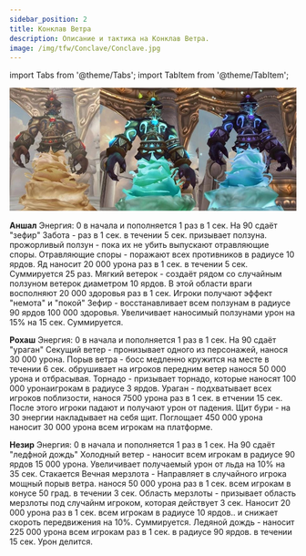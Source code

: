 ```yaml
---
sidebar_position: 2
title: Конклав Ветра
description: Описание и тактика на Конклав Ветра.
image: /img/tfw/Conclave/Conclave.jpg
---
```


import Tabs from '@theme/Tabs';
import TabItem from '@theme/TabItem';

<div className="text--center">

![Chetire_uroda](/img/tfw/Conclave/Conclave.jpg)

</div>

**Аншал**
Энергия: 0 в начала и пополняется 1 раз в 1 сек. На 90 сдаёт "зефир"
Забота - раз в 1 сек. в течении 5 сек. призывает ползуна.
прожорливый ползун - пока их не убить выпускают отравляющие споры.
Отравляющие споры - поражают всех противников в радиусе 10 ярдов. Яд наносит 20 000 урона раз в 1 сек. в течении 5 сек. Суммируется 25 раз.
Мягкий ветерок - создаёт рядом со случайным ползуном ветерок диаметром 10 ярдов. В этой области враги восполняют 20 000 здоровья раз в 1 сек. Игроки получают эффект "немота" и "покой"
Зефир - восстанавливает всем ползунам в радиусе 90 ярдов 100 000 здоровья. Увеличивает наносимый ползунами урон на 15% на 15 сек. Суммируется.

**Рохаш**
Энергия: 0 в начала и пополняется 1 раз в 1 сек. На 90 сдаёт "ураган"
Секущий ветер - пронизывает одного из персонажей, нанося 30 000 урона.
Порыв ветра - босс медленно кружится на месте в течении 6 сек. обрушивает на игроков передним ветер нанося 50 000 урона  и отбрасывая.
Торнадо - призывает торнадо, которые наносят 100 000 уронаигрокам в радиусе 3 ярдов.
Ураган - подхватывает всех игроков поблизости, нанося 7500 урона раз в 1 сек. в етчении 15 сек. После этого игроки падают и получают урон от падения.
Щит бури - на 30 энергии накладывает на себя щит. Поглощает 450 000 урона наносит 30 000 урона всем игрокам на платформе.

**Незир**
Энергия: 0 в начала и пополняется 1 раз в 1 сек. На 90 сдаёт "ледфной дождь"
Холодный ветер - наносит всем игрокам в радиусе 90 ярдов 15 000 урона. Увеличивает получаемый урон от льда на 10% на 35 сек. Стакается 
Вечная мерзлота - Направляет в случайного игрока мощный порыв ветра. нанося 50 000 урона раз в 1 сек. всем игрокам в конусе 50 град. в течении 3 сек.
Область мерзлоты - призывает область мерзлоты под случайнм игроком, которая действует 3 сек.  Наносит 20 000 урона раз в 1 сек. всем игрокам в радиусе 10 ярдов.. и снижает скороть передвижения на 10%. Суммируется.
Ледяной дождь - наносит 225 000 урона всем игрокам раз в 1 сек. в радиусе 90 ярдов. в течении 15 сек. Урон делится.

